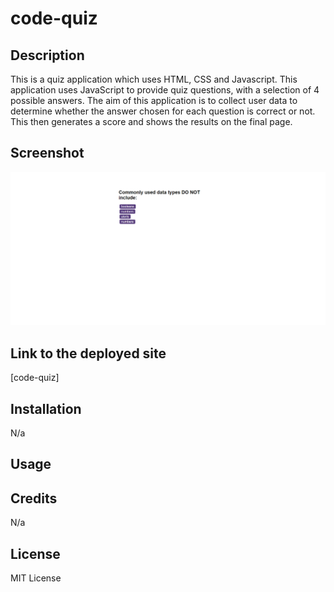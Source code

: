 # code-quiz

## Description
This is a quiz application which uses HTML, CSS and Javascript. This application uses JavaScript to provide quiz questions, with a selection of 4 possible answers. The aim of this application is to collect user data to determine whether the answer chosen for each question is correct or not. This then generates a score and shows the results on the final page. 

## Screenshot
![screenshot of the webpage](/starter/assets/images/screencapture-file-C-Users-user-Desktop-Week6-Web-APIs-Week6-Challenge-code-quiz-starter-index-html-2023-01-17-19_17_04.png)

## Link to the deployed site 
[code-quiz]

## Installation 
N/a

## Usage 

## Credits 
N/a

## License
MIT License